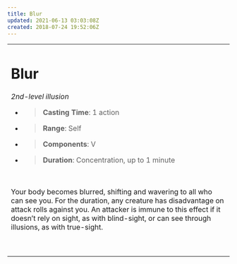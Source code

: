 ```yaml
---
title: Blur
updated: 2021-06-13 03:03:08Z
created: 2018-07-24 19:52:06Z
---
```


<table><tbody><tr class="odd"><td><h1 id="blur"><strong>Blur</strong></h1><p><em>2nd-level illusion</em></p><ul><li><blockquote><p><strong>Casting Time</strong>: 1 action</p></blockquote></li><li><blockquote><p><strong>Range</strong>: Self</p></blockquote></li><li><blockquote><p><strong>Components</strong>: V</p></blockquote></li><li><blockquote><p><strong>Duration</strong>: Concentration, up to 1 minute</p></blockquote></li></ul><p> </p><p>Your body becomes blurred, shifting and wavering to all who can see you. For the duration, any creature has disadvantage on attack rolls against you. An attacker is immune to this effect if it doesn’t rely on sight, as with blind-sight, or can see through illusions, as with true-sight.</p><p> </p></td></tr></tbody></table>